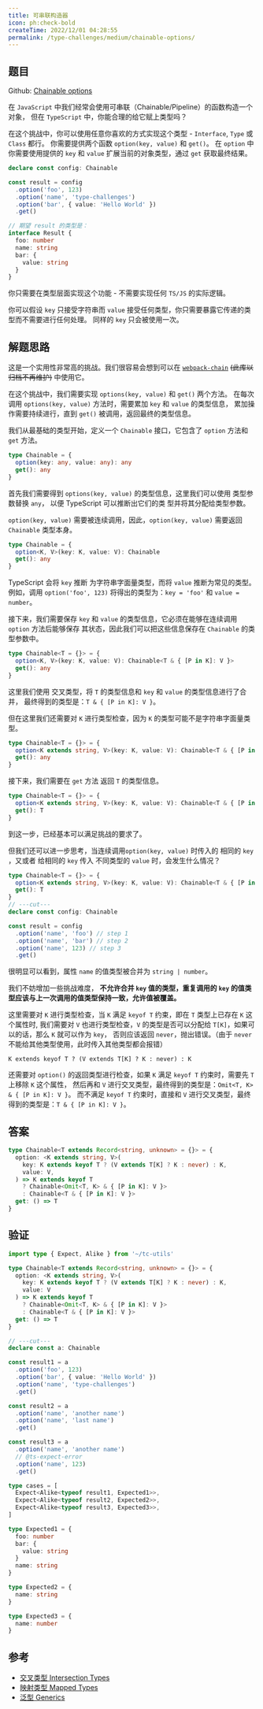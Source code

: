 ```yaml
---
title: 可串联构造器
icon: ph:check-bold
createTime: 2022/12/01 04:28:55
permalink: /type-challenges/medium/chainable-options/
---
```


## 题目

Github: [Chainable options](https://github.com/type-challenges/type-challenges/blob/main/questions/00012-medium-chainable-options/)

在 `JavaScript` 中我们经常会使用可串联（Chainable/Pipeline）的函数构造一个对象，
但在 `TypeScript` 中，你能合理的给它赋上类型吗？

在这个挑战中，你可以使用任意你喜欢的方式实现这个类型 - `Interface`, `Type` 或 `Class` 都行。
你需要提供两个函数 `option(key, value)` 和 `get()`。
在 `option` 中你需要使用提供的 `key` 和 `value` 扩展当前的对象类型，通过 `get` 获取最终结果。

```ts
declare const config: Chainable

const result = config
  .option('foo', 123)
  .option('name', 'type-challenges')
  .option('bar', { value: 'Hello World' })
  .get()

// 期望 result 的类型是：
interface Result {
  foo: number
  name: string
  bar: {
    value: string
  }
}
```

你只需要在类型层面实现这个功能 - 不需要实现任何 `TS/JS` 的实际逻辑。

你可以假设 `key` 只接受字符串而 `value` 接受任何类型，你只需要暴露它传递的类型而不需要进行任何处理。
同样的 `key` 只会被使用一次。

## 解题思路

这是一个实用性非常高的挑战。我们很容易会想到可以在 [`webpack-chain`](https://github.com/neutrinojs/webpack-chain)
~~(此库以归档不再维护)~~ 中使用它。

在这个挑战中，我们需要实现 `options(key, value)` 和 `get()` 两个方法。
在每次调用 `options(key, value)` 方法时，需要累加 `key` 和 `value` 的类型信息，
累加操作需要持续进行，直到 `get()` 被调用，返回最终的类型信息。

我们从最基础的类型开始，定义一个 `Chainable` 接口，它包含了 `option` 方法和 `get` 方法。

```ts
type Chainable = {
  option(key: any, value: any): any
  get(): any
}
```

首先我们需要得到 `options(key, value)` 的类型信息，这里我们可以使用 类型参数替换 `any`，
以便 TypeScript 可以推断出它们的类 型并将其分配给类型参数。

`option(key, value)` 需要被连续调用，因此，`option(key, value)` 需要返回 `Chainable` 类型本身。

```ts
type Chainable = {
  option<K, V>(key: K, value: V): Chainable
  get(): any
}
```

TypeScript 会将 `key` 推断 为字符串字面量类型，而将 `value` 推断为常见的类型。
例如，调用 `option('foo', 123)` 将得出的类型为：`key = 'foo'` 和 `value = number`。

接下来，我们需要保存 `key` 和 `value` 的类型信息，它必须在能够在连续调用 `option` 方法后能够保存
其状态，因此我们可以把这些信息保存在 `Chainable` 的类型参数中。

```ts
type Chainable<T = {}> = {
  option<K, V>(key: K, value: V): Chainable<T & { [P in K]: V }>
  get(): any
}
```

这里我们使用 交叉类型，将 `T` 的类型信息和 `key` 和 `value` 的类型信息进行了合并，
最终得到的类型是：`T & { [P in K]: V }`。

但在这里我们还需要对 `K` 进行类型检查，因为 `K` 的类型可能不是字符串字面量类型。

```ts
type Chainable<T = {}> = {
  option<K extends string, V>(key: K, value: V): Chainable<T & { [P in K]: V }>
  get(): any
}
```

接下来，我们需要在 `get` 方法 返回 `T` 的类型信息。

```ts
type Chainable<T = {}> = {
  option<K extends string, V>(key: K, value: V): Chainable<T & { [P in K]: V }>
  get(): T
}
```

到这一步，已经基本可以满足挑战的要求了。

但我们还可以进一步思考，当连续调用`option(key, value)` 时传入的 相同的 `key` ，又或者 给相同的 `key` 传入
不同类型的 `value` 时，会发生什么情况？

```ts twoslash
type Chainable<T = {}> = {
  option<K extends string, V>(key: K, value: V): Chainable<T & { [P in K]: V }>
  get(): T
}
// ---cut---
declare const config: Chainable

const result = config
  .option('name', 'foo') // step 1
  .option('name', 'bar') // step 2
  .option('name', 123) // step 3
  .get()
```

很明显可以看到，属性 `name` 的值类型被合并为 `string | number`。

我们不妨增加一些挑战难度，
__不允许合并 `key` 值的类型，重复调用的 `key` 的值类型应该与上一次调用的值类型保持一致，允许值被覆盖。__

这里需要对 `K` 进行类型检查，当 `K` 满足 `keyof T` 约束，即在 `T` 类型上已存在 `K` 这个属性时,
我们需要对 `V` 也进行类型检查，`V` 的类型是否可以分配给 `T[K]`，如果可以的话，那么 `K` 就可以作为 `key`，
否则应该返回 `never`，抛出错误。（由于 `never` 不能给其他类型使用，此时传入其他类型都会报错）

`K extends keyof T ? (V extends T[K] ? K : never) : K`

还需要对 `option()` 的返回类型进行检查，如果 `K` 满足 `keyof T` 约束时，需要先 `T` 上移除 `K` 这个属性，
然后再和 `V` 进行交叉类型，最终得到的类型是：`Omit<T, K> & { [P in K]: V }`。
而不满足 `keyof T` 约束时，直接和 `V` 进行交叉类型，最终得到的类型是：`T & { [P in K]: V }`。

## 答案

```ts
type Chainable<T extends Record<string, unknown> = {}> = {
  option: <K extends string, V>(
    key: K extends keyof T ? (V extends T[K] ? K : never) : K,
    value: V,
  ) => K extends keyof T
    ? Chainable<Omit<T, K> & { [P in K]: V }>
    : Chainable<T & { [P in K]: V }>
  get: () => T
}
```

## 验证

```ts twoslash
import type { Expect, Alike } from '~/tc-utils'

type Chainable<T extends Record<string, unknown> = {}> = {
  option: <K extends string, V>(
    key: K extends keyof T ? (V extends T[K] ? K : never) : K,
    value: V
  ) => K extends keyof T
    ? Chainable<Omit<T, K> & { [P in K]: V }>
    : Chainable<T & { [P in K]: V }>
  get: () => T
}

// ---cut---
declare const a: Chainable

const result1 = a
  .option('foo', 123)
  .option('bar', { value: 'Hello World' })
  .option('name', 'type-challenges')
  .get()

const result2 = a
  .option('name', 'another name')
  .option('name', 'last name')
  .get()

const result3 = a
  .option('name', 'another name')
  // @ts-expect-error
  .option('name', 123)
  .get()

type cases = [
  Expect<Alike<typeof result1, Expected1>>,
  Expect<Alike<typeof result2, Expected2>>,
  Expect<Alike<typeof result3, Expected3>>,
]

type Expected1 = {
  foo: number
  bar: {
    value: string
  }
  name: string
}

type Expected2 = {
  name: string
}

type Expected3 = {
  name: number
}
```

## 参考

- [交叉类型 Intersection Types](https://www.typescriptlang.org/docs/handbook/2/objects.html#intersection-types)
- [映射类型 Mapped Types](https://www.typescriptlang.org/docs/handbook/2/mapped-types.html)
- [泛型 Generics](https://www.typescriptlang.org/docs/handbook/2/generics.html)
